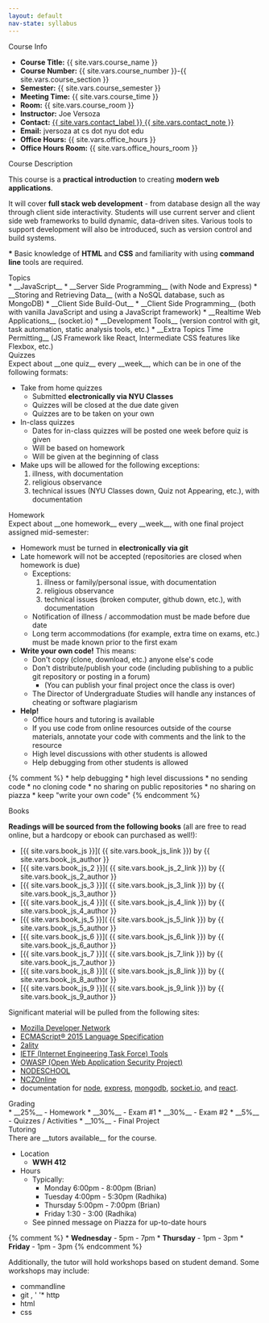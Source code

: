 ```yaml
---
layout: default
nav-state: syllabus
---
```


<div class="row">

  <div class="col-md-6">
    <div class="panel panel-default">

<a name="info"></a>
<div class="panel-heading">Course Info</div>
<div class="panel-body" markdown="block">

* __Course Title:__ {{ site.vars.course_name }}
* __Course Number:__ {{ site.vars.course_number }}-{{ site.vars.course_section }}
* __Semester:__ {{ site.vars.course_semester }}
* __Meeting Time:__ {{ site.vars.course_time }}
* __Room:__ {{ site.vars.course_room }}
* __Instructor:__ Joe Versoza
* __Contact:__ <a href="{{ site.vars.contact_link }}">{{ site.vars.contact_label }} {{ site.vars.contact_note }}</a>
* __Email:__ jversoza at cs dot nyu dot edu
* __Office Hours:__ {{ site.vars.office_hours }}
* __Office Hours Room:__  {{ site.vars.office_hours_room }}

</div>
    </div>
  </div><!-- end col -->

  <div class="col-md-6">
    <div class="panel panel-default">
<a name="description"></a>
<div class="panel-heading">Course Description</div>
<div class="panel-body" markdown="block">

This course is a __practical introduction__ to creating __modern web applications__.

It will cover __full stack web development__ - from database design all the way through client side interactivity.  Students will use current server and client side web frameworks to build dynamic, data-driven sites.  Various tools to support development will also be introduced, such as version control and build systems.

__\*__ Basic knowledge of __HTML__ and __CSS__ and familiarity with using __command line__ tools are required.
</div>
    </div>
  </div><!-- end col -->

</div><!-- end row -->

<div class="row">

  <div class="col-md-6">
    <div class="panel panel-default">
<a name="topics"></a>
<div class="panel-heading">Topics</div>
<div class="panel-body" markdown="block">
* __JavaScript__ 
* __Server Side Programming__ (with Node and Express)
* __Storing and Retrieving Data__ (with a NoSQL database, such as MongoDB)
* __Client Side Build-Out__
* __Client Side Programming__ (both with vanilla JavaScript and using a JavaScript framework)
* __Realtime Web Applications__ (socket.io)
* __Development Tools__ (version control with git, task automation, static analysis tools, etc.)
* __Extra Topics Time Permitting__ (JS Framework like React, Intermediate CSS features like Flexbox, etc.)
</div>
    </div>
  </div><!-- end col -->

  <div class="col-md-6" name="quiz-policy" id="quiz-policy">
    <div class="panel panel-default">
<a name="homework"></a>
<div class="panel-heading">Quizzes</div>
<div class="panel-body" markdown="block">
Expect about __one quiz__ every __week__, which can be in one of the following formats:

* Take from home quizzes 
    * Submitted __electronically via NYU Classes__ 
    * Quizzes will be closed at the due date given
    * Quizzes are to be taken on your own
* In-class quizzes
    * Dates for in-class quizzes will be posted one week before quiz is given
    * Will be based on homework
    * Will be given at the beginning of class
* Make ups will be allowed for the following exceptions:
    1. illness, with documentation
    2. religious observance
    3. technical issues (NYU Classes down, Quiz not Appearing, etc.), with documentation

</div>
    </div>
  </div><!-- end col -->

</div><!-- end row -->

<div class="row" name="hw-policy" id="hw-policy">
  <div class="col-md-6">
    <div class="panel panel-default">
<a name="homework"></a>
<div class="panel-heading">Homework</div>
<div class="panel-body" markdown="block">
Expect about __one homework__ every __week__, with one final project assigned mid-semester:

* Homework must be turned in __electronically via git__ 
* Late homework will not be accepted (repositories are closed when homework is due)
    * Exceptions:
        1. illness or family/personal issue, with documentation
        2. religious observance
        3. technical issues (broken computer, github down, etc.), with documentation
    * Notification of illness / accommodation must be made before due date
    * Long term accommodations (for example, extra time on exams, etc.) must be made known prior to the first exam
* __Write your own code!__ This means:
    * Don't copy (clone, download, etc.) anyone else's code
    * Don't distribute/publish your code (including publishing to a public git repository or posting in a forum)
        * (You can publish your final project once the class is over)
    * The Director of Undergraduate Studies will handle any instances of cheating or software plagiarism
* __Help!__
    * Office hours and tutoring is available
    * If you use code from online resources outside of the course materials, annotate your code with comments and the link to the resource
    * High level discussions with other students is allowed
    * Help debugging from other students is allowed
    

{% comment %}
    * help debugging
    * high level discussions
    * no sending code
    * no cloning code
    * no sharing on public repositories
    * no sharing on piazza 
    * keep "write your own code"
{% endcomment %}



</div>
    </div>
  </div><!-- end col -->

  <div class="col-md-6">
    <div class="panel panel-default">
<a name="books"></a>
<div class="panel-heading">Books</div>
<div class="panel-body" markdown="block">

__Readings will be sourced from the following books__ (all are free to read online, but a hardcopy or ebook can purchased as well!): 

* [{{ site.vars.book_js }}]( {{ site.vars.book_js_link }}) by {{ site.vars.book_js_author }} 
* [{{ site.vars.book_js_2 }}]( {{ site.vars.book_js_2_link }}) by {{ site.vars.book_js_2_author }} 
* [{{ site.vars.book_js_3 }}]( {{ site.vars.book_js_3_link }}) by {{ site.vars.book_js_3_author }} 
* [{{ site.vars.book_js_4 }}]( {{ site.vars.book_js_4_link }}) by {{ site.vars.book_js_4_author }} 
* [{{ site.vars.book_js_5 }}]( {{ site.vars.book_js_5_link }}) by {{ site.vars.book_js_5_author }} 
* [{{ site.vars.book_js_6 }}]( {{ site.vars.book_js_6_link }}) by {{ site.vars.book_js_6_author }} 
* [{{ site.vars.book_js_7 }}]( {{ site.vars.book_js_7_link }}) by {{ site.vars.book_js_7_author }} 
* [{{ site.vars.book_js_8 }}]( {{ site.vars.book_js_8_link }}) by {{ site.vars.book_js_8_author }} 
* [{{ site.vars.book_js_9 }}]( {{ site.vars.book_js_9_link }}) by {{ site.vars.book_js_9_author }} 

Significant material will be pulled from the following sites:

* [Mozilla Developer Network](https://developer.mozilla.org/en-US/)
* [ECMAScript® 2015 Language Specification](http://www.ecma-international.org/ecma-262/6.0/)
* [2ality](http://www.2ality.com/)
* [IETF (Internet Engineering Task Force) Tools](https://tools.ietf.org)
* [OWASP (Open Web Application Security Project)](https://www.owasp.org/index.php/Main_Page)
* [NODESCHOOL](https://nodeschool.io/)
* [NCZOnline](https://www.nczonline.net/)
* documentation for [node](https://nodejs.org/en/docs/), [express](https://expressjs.com/en/api.html), [mongodb](https://docs.mongodb.com/manual/), [socket.io](http://socket.io/docs/), and [react](https://facebook.github.io/react/docs/hello-world.html).

</div>
    </div>
  </div><!-- end col -->
</div><!-- end row -->

<div class="row">

  <div class="col-md-6">
    <div class="panel panel-default">
<a name="grading"></a>
<div class="panel-heading">Grading</div>
<div class="panel-body" markdown="block">
* __25%__ - Homework
* __30%__ - Exam #1
* __30%__ - Exam #2
* __5%__ - Quizzes / Activities
* __10%__ - Final Project
</div>
    </div>
  </div><!-- end col -->



  <div class="col-md-6">
    <div class="panel panel-default">
<a name="Tutoring"></a>
<div class="panel-heading">Tutoring</div>
<div class="panel-body" markdown="block">
There are __tutors available__ for the course.

* Location
    * __WWH 412__
* Hours
    * Typically:
        * Monday 6:00pm - 8:00pm (Brian)
        * Tuesday 4:00pm - 5:30pm (Radhika)
        * Thursday 5:00pm - 7:00pm (Brian)
        * Friday 1:30 - 3:00 (Radhika)
    * See pinned message on Piazza for up-to-date hours

{% comment %}
    * __Wednesday__  - 5pm - 7pm
    * __Thursday__ -  1pm - 3pm 
    * __Friday__  - 1pm - 3pm
{% endcomment %}

Additionally, the tutor will hold workshops based on student demand. Some workshops may include:

* commandline
* git
, ' '* http
* html
* css

</div>
    </div>
  </div><!-- end col -->
</div><!-- end row -->
